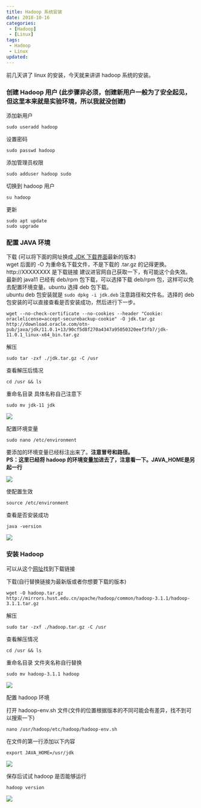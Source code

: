 ```yaml
---
title: Hadoop 系统安装
date: 2018-10-16
categories:
 - [Hadoop]
 - [Linux]
tags: 
 - Hadoop
 - Linux
updated:
---
```


前几天讲了 linux 的安装，今天就来讲讲 hadoop 系统的安装。

<!-- more -->

### 创建 Hadoop 用户 (此步骤非必须，创建新用户一般为了安全起见，但这里本来就是实验环境，所以我就没创建)

添加新用户

```
sudo useradd hadoop
```

设置密码

```
sudo passwd hadoop
```

添加管理员权限

```
sudo adduser hadoop sudo
```

切换到 hadoop 用户

```
su hadoop
```

更新

```
sudo apt update
sudo upgrade
```

### 配置 JAVA 环境

下载 (可以将下面的网址换成[ JDK 下载界面](https://www.oracle.com/technetwork/java/javase/downloads/index.html)最新的版本)  
wget 后面的 -O 为重命名下载文件，不是下载的 .tar.gz 的记得更换。http://XXXXXXXX 是下载链接 建议进官网自己获取一下，有可能这个会失效。  
最新的 java11 已经有 deb/rpm 包下载，可以选择下载 deb/rpm 包，这样可以免去配置环境变量。ubuntu 选择 deb 包下载。  
ubuntu deb 包安装就是 `sudo dpkg -i jdk.deb` 注意路径和文件名。选择的 deb 包安装的可以直接查看是否安装成功，然后进行下一步。

```
wget --no-check-certificate --no-cookies --header "Cookie: oraclelicense=accept-securebackup-cookie" -O jdk.tar.gz http://download.oracle.com/otn-pub/java/jdk/11.0.1+13/90cf5d8f270a4347a95050320eef3fb7/jdk-11.0.1_linux-x64_bin.tar.gz
```

解压

```
sudo tar -zxf ./jdk.tar.gz -C /usr
```

查看解压后情况

```
cd /usr && ls
```

重命名目录 具体名称自己注意下

```
sudo mv jdk-11 jdk
```

![](https://blog-1253491707.piccd.myqcloud.com/imgs/20181016212800.png/style)

配置环境变量

```
sudo nano /etc/environment
```

要添加的环境变量已经标注出来了。**注意冒号和路径。**  
**PS：这里已经将 hadoop 的环境变量加进去了，注意看一下。JAVA_HOME是另起一行**

![](https://blog-1253491707.piccd.myqcloud.com/imgs/20181016213627.png/style)

使配置生效

```
source /etc/environment
```

查看是否安装成功

```
java -version
```

![](https://blog-1253491707.piccd.myqcloud.com/imgs/20181016214131.png/style)

### 安装 Hadoop

可以从这个[网址](http://mirrors.hust.edu.cn/apache/hadoop/common/)找到下载链接

下载(自行替换链接为最新版或者你想要下载的版本)

```
wget -O hadoop.tar.gz http://mirrors.hust.edu.cn/apache/hadoop/common/hadoop-3.1.1/hadoop-3.1.1.tar.gz
```

解压

```
sudo tar -zxf ./hadoop.tar.gz -C /usr
```

查看解压情况

```
cd /usr && ls
```

重命名目录 文件夹名称自行替换

```
sudo mv hadoop-3.1.1 hadoop
```

![](https://blog-1253491707.piccd.myqcloud.com/imgs/20181016215232.png/style)

配置 hadoop 环境

打开 hadoop-env.sh 文件(文件的位置根据版本的不同可能会有差异，找不到可以搜索一下)

```
nano /usr/hadoop/etc/hadoop/hadoop-env.sh
```

在文件的第一行添加以下内容

```
export JAVA_HOME=/usr/jdk
```

![](https://blog-1253491707.piccd.myqcloud.com/imgs/20181016215558.png/style)

保存后试试 hadoop 是否能够运行

```
hadoop version
```

![](https://blog-1253491707.piccd.myqcloud.com/imgs/20181016215655.png/style)
